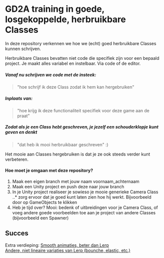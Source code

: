 # GD2A training in goede, losgekoppelde, herbruikbare Classes

In deze repository verkennen we hoe we (echt) goed herbruikbare Classes kunnen schrijven.

Herbruikbare Classes bevatten niet code die specifiek zijn voor een bepaald project.
Je maakt alles variabel en instelbaar. Via code of de editor.

##### Vanaf nu schrijven we code met de insteek:
> "hoe schrijf ik deze Class zodat ik hem kan hergebruiken"

##### Inplaats van:

> "hoe krijg ik deze functionaliteit specifiek voor deze game aan de praat"

##### Zodat als je een Class hebt geschreven, je jezelf een schouderklopje kunt geven en denkt 

> "dat heb ik mooi herbruikbaar geschreven" :)

Het mooie aan Classes hergebruiken is dat je ze ook steeds verder kunt verbeteren.

#### Hoe moet je omgaan met deze repository?

1. Maak een eigen branch met jouw naam voornaam_achternaam
2. Maak een Unity project en push deze naar jouw branch
3. In je Unity project realiseer je sowieso je mooie generieke Camera Class
..* zorg ervoor dat je goed kunt laten zien hoe hij werkt. Bijvoorbeeld door op GameObjects te klikken
4. Heb je tijd over? Mooi: bedenk of uitbreidingen voor je Camera Class, of voeg andere goede voorbeelden toe aan je project van andere Classes (bijvoorbeeld een Spawner)

## Succes

Extra verdieping:
[Smooth animaties, beter dan Lerp](https://chicounity3d.wordpress.com/2014/05/23/how-to-lerp-like-a-pro/)  
[Andere, niet lineaire variaties van Lerp (bounche, elastic, etc.)](https://github.com/mimicteam/easing-for-unity/blob/master/Assets/Easing.cs)